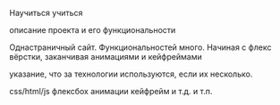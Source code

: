 Научиться учиться

описание проекта и его функциональности

Однастраничный сайт. Функциональностей много. Начиная с флекс вёрстки, заканчивая анимациями и кейфреймами

указание, что за технологии используются, если их несколько.

css/html/js
флексбох
анимации
кейфрейм
и т.д. и т.п.
